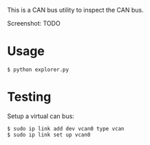 
This is a CAN bus utility to inspect the CAN bus.

Screenshot: TODO

# Usage

    $ python explorer.py

# Testing

Setup a virtual can bus:

    $ sudo ip link add dev vcan0 type vcan
    $ sudo ip link set up vcan0


